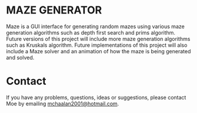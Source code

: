 # MAZE GENERATOR
Maze is a GUI interface for generating random mazes using various maze generation algorithms such as depth first search and prims algorithm. Future versions of this project will include more maze generation algorithms such as Kruskals algorithm. Future implementations of this project will also include a Maze solver and an animation of how the maze is being generated and solved.

# Contact 
If you have any problems, questions, ideas or suggestions, please contact Moe by emailing mchaalan2001@hotmail.com.
